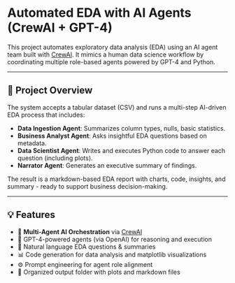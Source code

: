 # Automated EDA with AI Agents (CrewAI + GPT-4)

This project automates exploratory data analysis (EDA) using an AI agent team built with [CrewAI](https://docs.crewai.com). It mimics a human data science workflow by coordinating multiple role-based agents powered by GPT-4 and Python.

---

## 🚀 Project Overview

The system accepts a tabular dataset (CSV) and runs a multi-step AI-driven EDA process that includes:

- **Data Ingestion Agent**: Summarizes column types, nulls, basic statistics.
- **Business Analyst Agent**: Asks insightful EDA questions based on metadata.
- **Data Scientist Agent**: Writes and executes Python code to answer each question (including plots).
- **Narrator Agent**: Generates an executive summary of findings.

The result is a markdown-based EDA report with charts, code, insights, and summary - ready to support business decision-making.

---

## 💡 Features

- 🧠 **Multi-Agent AI Orchestration** via [CrewAI](https://github.com/joaomdmoura/crewai)
- 🤖 GPT-4-powered agents (via OpenAI) for reasoning and execution
- 🧾 Natural language EDA questions & summaries
- 📊 Code generation for data analysis and matplotlib visualizations
- ⚙️ Prompt engineering for agent role alignment
- 📁 Organized output folder with plots and markdown files
